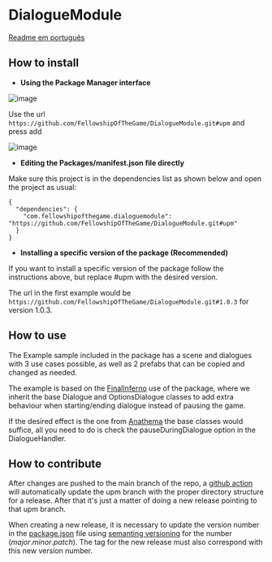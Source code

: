 # DialogueModule

[Readme em português](README_PORTUGUÊS.md)

## __How to install__
- __Using the Package Manager interface__

![image](https://user-images.githubusercontent.com/10902660/153759347-7959671b-517c-4c6f-8cf0-1b6ed2c5b7e5.png)

Use the url ```https://github.com/FellowshipOfTheGame/DialogueModule.git#upm``` and press add

![image](https://user-images.githubusercontent.com/10902660/153759448-f436817a-42ce-49a5-bbfd-fca1406b8ede.png)

- __Editing the Packages/manifest.json file directly__

Make sure this project is in the dependencies list as shown below and open the project as usual:

    {
      "dependencies": {
        "com.fellowshipofthegame.dialoguemodule": "https://github.com/FellowshipOfTheGame/DialogueModule.git#upm"
      }
    }

- __Installing a specific version of the package (Recommended)__

If you want to install a specific version of the package follow the instructions above, but replace #upm with the desired version.

The url in the first example would be ```https://github.com/FellowshipOfTheGame/DialogueModule.git#1.0.3``` for version 1.0.3.

## __How to use__

The Example sample included in the package has a scene and dialogues with 3 use cases possible, as well as 2 prefabs that can be copied and changed as needed.

The example is based on the [FinalInferno](https://github.com/FellowshipOfTheGame/FinalInferno) use of the package, where we inherit the base Dialogue and OptionsDialogue classes to add extra behaviour when starting/ending dialogue instead of pausing the game.

If the desired effect is the one from [Anathema](https://github.com/FellowshipOfTheGame/anathema) the base classes would suffice, all you need to do is check the pauseDuringDialogue option in the DialogueHandler.

## __How to contribute__

After changes are pushed to the main branch of the repo, a [github action](.github/workflows/UpdateUPMBranch.yml) will automatically update the upm branch with the proper directory structure for a release. After that it's just a matter of doing a new release pointing to that upm branch.

When creating a new release, it is necessary to update the version number in the [package.json](Assets/UPM/package.json) file using [semanting versioning](https://semver.org/) for the number (_major_._minor_._patch_). The tag for the new release must also correspond with this new version number.
